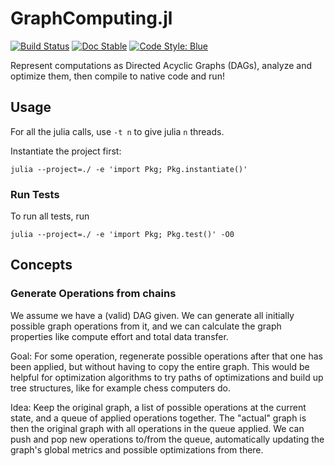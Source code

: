 # GraphComputing.jl

[![Build Status](https://github.com/GraphComputing-jl/GraphComputing.jl/actions/workflows/unit_tests.yml/badge.svg?branch=main)](https://github.com/GraphComputing-jl/GraphComputing.jl/actions/workflows/unit_tests.yml/)
[![Doc Stable](https://img.shields.io/badge/docs-stable-blue.svg)](https://graphcomputing-jl.github.io/GraphComputing.jl/dev/)
[![Code Style: Blue](https://img.shields.io/badge/code%20style-blue-4495d1.svg)](https://github.com/invenia/BlueStyle)

Represent computations as Directed Acyclic Graphs (DAGs), analyze and optimize them, then compile to native code and run!

## Usage

For all the julia calls, use `-t n` to give julia `n` threads.

Instantiate the project first:

`julia --project=./ -e 'import Pkg; Pkg.instantiate()'`

### Run Tests

To run all tests, run

`julia --project=./ -e 'import Pkg; Pkg.test()' -O0`

## Concepts

### Generate Operations from chains

We assume we have a (valid) DAG given. We can generate all initially possible graph operations from it, and we can calculate the graph properties like compute effort and total data transfer.

Goal: For some operation, regenerate possible operations after that one has been applied, but without having to copy the entire graph. This would be helpful for optimization algorithms to try paths of optimizations and build up tree structures, like for example chess computers do.

Idea: Keep the original graph, a list of possible operations at the current state, and a queue of applied operations together. The "actual" graph is then the original graph with all operations in the queue applied. We can push and pop new operations to/from the queue, automatically updating the graph's global metrics and possible optimizations from there.
